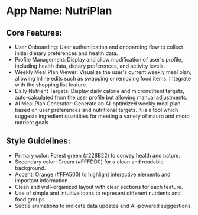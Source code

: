 # **App Name**: NutriPlan

## Core Features:

- User Onboarding: User authentication and onboarding flow to collect initial dietary preferences and health data.
- Profile Management: Display and allow modification of user's profile, including health data, dietary preferences, and activity levels.
- Weekly Meal Plan Viewer: Visualize the user's current weekly meal plan, allowing inline edits such as swapping or removing food items. Integrate with the shopping list feature.
- Daily Nutrient Targets: Display daily calorie and micronutrient targets, auto-calculated from the user profile but allowing manual adjustments.
- AI Meal Plan Generator: Generate an AI-optimized weekly meal plan based on user preferences and nutritional targets. It is a tool which suggests ingredient quantities for meeting a variety of macro and micro nutrient goals

## Style Guidelines:

- Primary color: Forest green (#228B22) to convey health and nature.
- Secondary color: Cream (#FFFDD0) for a clean and readable background.
- Accent: Orange (#FFA500) to highlight interactive elements and important information.
- Clean and well-organized layout with clear sections for each feature.
- Use of simple and intuitive icons to represent different nutrients and food groups.
- Subtle animations to indicate data updates and AI-powered suggestions.
